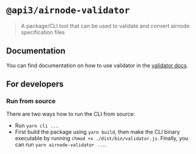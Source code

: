 # `@api3/airnode-validator`

> A package/CLI tool that can be used to validate and convert airnode specification files

## Documentation

You can find documentation on how to use validator in the
[validator docs](https://airnode-docs.api3.org/reference/airnode/latest/packages/validator.html).

## For developers

### Run from source

There are two ways how to run the CLI from source:

- Run `yarn cli ...`
- First build the package using `yarn build`, then make the CLI binary executable by running
  `chmod +x ./dist/bin/validator.js`. Finally, you can run `yarn airnode-validator ...`.
